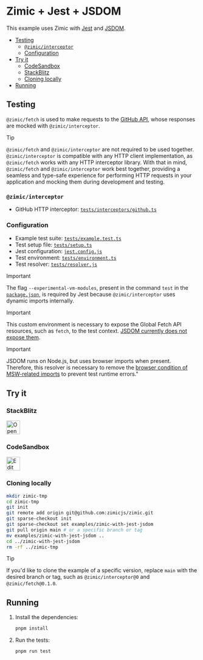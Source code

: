 <h1>
  Zimic + Jest + JSDOM
</h1>

This example uses Zimic with [Jest](https://jestjs.io) and [JSDOM](https://github.com/jsdom/jsdom).

- [Testing](#testing)
  - [`@zimic/interceptor`](#zimicinterceptor)
  - [Configuration](#configuration)
- [Try it](#try-it)
  - [CodeSandbox](#codesandbox)
  - [StackBlitz](#stackblitz)
  - [Cloning locally](#cloning-locally)
- [Running](#running)

## Testing

`@zimic/fetch` is used to make requests to the [GitHub API](https://docs.github.com/rest), whose responses are mocked
with `@zimic/interceptor`.

> [!TIP]
>
> `@zimic/fetch` and `@zimic/interceptor` are not required to be used together. `@zimic/interceptor` is compatible with
> any HTTP client implementation, as `@zimic/fetch` works with any HTTP interceptor library. With that in mind,
> `@zimic/fetch` and `@zimic/interceptor` work best together, providing a seamless and type-safe experience for
> performing HTTP requests in your application and mocking them during development and testing.

### `@zimic/interceptor`

- GitHub HTTP interceptor: [`tests/interceptors/github.ts`](./tests/interceptors/github.ts)

### Configuration

- Example test suite: [`tests/example.test.ts`](./tests/example.test.ts)
- Test setup file: [`tests/setup.ts`](./tests/setup.ts)
- Jest configuration: [`jest.config.js`](./jest.config.js)
- Test environment: [`tests/environment.ts`](./tests/environment.ts)
- Test resolver: [`tests/resolver.js`](./tests/resolver.js)

> [!IMPORTANT]
>
> The flag `--experimental-vm-modules`, present in the command `test` in the [`package.json`](./package.json), is
> required by Jest because `@zimic/interceptor` uses dynamic imports internally.

> [!IMPORTANT]
>
> This custom environment is necessary to expose the Global Fetch API resources, such as `fetch`, to the test context.
> [JSDOM currently does not expose them](https://github.com/jsdom/jsdom/issues/1724).

> [!IMPORTANT]
>
> JSDOM runs on Node.js, but uses browser imports when present. Therefore, this resolver is necessary to remove the
> [browser condition of MSW-related imports](https://github.com/mswjs/msw/issues/1786) to prevent test runtime errors."

## Try it

### StackBlitz

<a href="https://stackblitz.com/github/zimicjs/zimic/tree/main/examples/zimic-with-jest-jsdom?file=README.md">
  <img
    src="https://developer.stackblitz.com/img/open_in_stackblitz.svg"
    alt="Open in StackBlitz"
    height="36px"
  />
</a>

### CodeSandbox

<a href="https://codesandbox.io/p/sandbox/github/zimicjs/zimic/tree/main/examples/zimic-with-jest-jsdom">
  <img
    src="https://codesandbox.io/static/img/play-codesandbox.svg"
    alt="Edit in CodeSandbox"
    height="36px"
  />
</a>

### Cloning locally

```bash
mkdir zimic-tmp
cd zimic-tmp
git init
git remote add origin git@github.com:zimicjs/zimic.git
git sparse-checkout init
git sparse-checkout set examples/zimic-with-jest-jsdom
git pull origin main # or a specific branch or tag
mv examples/zimic-with-jest-jsdom ..
cd ../zimic-with-jest-jsdom
rm -rf ../zimic-tmp
```

> [!TIP]
>
> If you'd like to clone the example of a specific version, replace `main` with the desired branch or tag, such as
> `@zimic/interceptor@0` and `@zimic/fetch@0.1.0`.

## Running

1. Install the dependencies:

   ```bash
   pnpm install
   ```

2. Run the tests:

   ```bash
   pnpm run test
   ```
